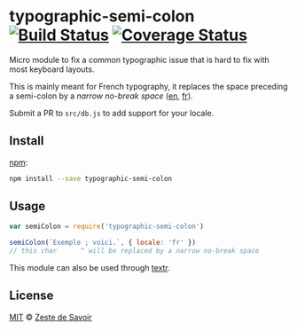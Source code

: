 # typographic-semi-colon [![Build Status][build-badge]][build-status] [![Coverage Status][coverage-badge]][coverage-status]

Micro module to fix a common typographic issue that is hard to fix with most keyboard layouts.

This is mainly meant for French typography, it replaces the space preceding a semi-colon by a _narrow no-break space_ ([en](http://www.fileformat.info/info/unicode/char/202f/index.htm), [fr](https://fr.wikipedia.org/wiki/Espace_fine_ins%C3%A9cable)).

Submit a PR to `src/db.js` to add support for your locale.

## Install

[npm][npm]:

```sh
npm install --save typographic-semi-colon
```


## Usage

```js
var semiColon = require('typographic-semi-colon')

semiColon(`Exemple ; voici.`, { locale: 'fr' })
// this char      ^ will be replaced by a narrow no-break space
```

This module can also be used through [textr][textr].

## License

[MIT][license] © [Zeste de Savoir][zds]

<!-- Definitions -->

[build-badge]: https://img.shields.io/travis/zestedesavoir/zmarkdown.svg

[build-status]: https://travis-ci.org/zestedesavoir/zmarkdown

[coverage-badge]: https://img.shields.io/coveralls/zestedesavoir/zmarkdown.svg

[coverage-status]: https://coveralls.io/github/zestedesavoir/zmarkdown

[license]: https://github.com/zestedesavoir/zmarkdown/blob/master/packages/typographic-semi-colon/LICENSE-MIT

[zds]: https://zestedesavoir.com

[npm]: https://www.npmjs.com/package/typographic-semi-colon

[textr]: https://github.com/A/textr
